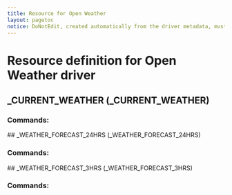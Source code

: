 ```yaml
---
title: Resource for Open Weather
layout: pagetoc
notice: DoNotEdit, created automatically from the driver metadata, must be updated on the driver itself
---
```

# Resource definition for Open Weather driver
## _CURRENT_WEATHER (_CURRENT_WEATHER)

### Commands: 

<dl>

</dl>
## _WEATHER_FORECAST_24HRS (_WEATHER_FORECAST_24HRS)

### Commands: 

<dl>

</dl>
## _WEATHER_FORECAST_3HRS (_WEATHER_FORECAST_3HRS)

### Commands: 

<dl>

</dl>
